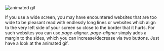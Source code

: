 
<img src="page_aligner_animation.gif" alt="animated gif" />

If you use a wide screen, you may have encountered websites that are too wide to be pleasant read with endlessly long lines or websites which align to the very left side of your screen so close to the border that it hurts. For such websites you can use *page-aligner*. *page-aligner* simply adds a margin to the sides, which you can increase/decrease via two buttons. Just have a look at the animated gif.

